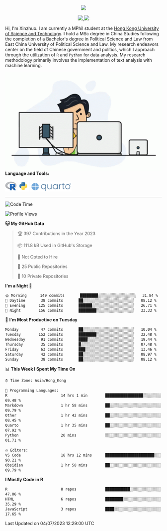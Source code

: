 <div align='center'>
<img src='https://readme-typing-svg.herokuapp.com?font=ubuntu&color=4d3900&center=true&lines=HKUST+Mphil+in+SOSC;Focus+on+China;Code+for+PoliSci'/>
</div>

<p align='center'>
 <a href='https://www.linkedin.com/in/xinzhuo-huang-5161011ba/' target='_blank'>
        <img src='https://img.shields.io/badge/linkedin%20-%230077B5.svg?&style=for-the-badge&logo=linkedin&logoColor=white'/>
    </a>
 <a href='https://twitter.com/HsinchoH' target='_blank'>
        <img src='https://img.shields.io/badge/Twitter-1DA1F2?style=for-the-badge&logo=twitter&logoColor=white'/>
    </a>
    </p>
    
Hi, I'm Xinzhuo. I am currently a MPhil student at the [Hong Kong University of Science and Technology](https://sosc.hkust.edu.hk/node/613). I hold a MSc degree in China Studies following the completion of a Bachelor's degree in Political Science and Law from East China University of Political Science and Law. My research endeavors center on the field of Chinese government and politics, which I approach through the utilization of `R` and `Python` for data analysis. My research methodology primarily involves the implementation of text analysis with machine learning.




<img align='right' src="https://github.com/xinzhuohkust/xinzhuohkust/blob/main/programmer.gif" width="590">



**Language and Tools:**  

<code><img height="36" src="https://raw.githubusercontent.com/github/explore/80688e429a7d4ef2fca1e82350fe8e3517d3494d/topics/r/r.png"></code>
<code><img height="36" src="https://raw.githubusercontent.com/github/explore/80688e429a7d4ef2fca1e82350fe8e3517d3494d/topics/python/python.png"></code>
<code><img height="32" src="https://github.com/quarto-dev/quarto-r/blob/main/man/figures/quarto.png"></code>

---
<!--START_SECTION:waka-->
![Code Time](http://img.shields.io/badge/Code%20Time-678%20hrs%2023%20mins-blue)

![Profile Views](http://img.shields.io/badge/Profile%20Views-4-blue)

**🐱 My GitHub Data** 

> 🏆 397 Contributions in the Year 2023
 > 
> 📦 111.8 kB Used in GitHub's Storage 
 > 
> 🚫 Not Opted to Hire
 > 
> 📜 25 Public Repositories 
 > 
> 🔑 10 Private Repositories  
 > 
**I'm a Night 🦉** 

```text
🌞 Morning      149 commits       ████████░░░░░░░░░░░░░░░░░   31.84 % 
🌆 Daytime       38 commits       ██░░░░░░░░░░░░░░░░░░░░░░░   08.12 % 
🌃 Evening      125 commits       ██████░░░░░░░░░░░░░░░░░░░   26.71 % 
🌙 Night        156 commits       ████████░░░░░░░░░░░░░░░░░   33.33 % 

```
📅 **I'm Most Productive on Tuesday** 

```text
Monday          47 commits       ██░░░░░░░░░░░░░░░░░░░░░░░   10.04 % 
Tuesday        152 commits       ████████░░░░░░░░░░░░░░░░░   32.48 % 
Wednesday       91 commits       ████░░░░░░░░░░░░░░░░░░░░░   19.44 % 
Thursday        35 commits       █░░░░░░░░░░░░░░░░░░░░░░░░   07.48 % 
Friday          63 commits       ███░░░░░░░░░░░░░░░░░░░░░░   13.46 % 
Saturday        42 commits       ██░░░░░░░░░░░░░░░░░░░░░░░   08.97 % 
Sunday          38 commits       ██░░░░░░░░░░░░░░░░░░░░░░░   08.12 % 

```


📊 **This Week I Spent My Time On** 

```text
⌚︎ Time Zone: Asia/Hong_Kong

💬 Programming Languages: 
R                        14 hrs 1 min        █████████████████░░░░░░░░   69.48 % 
Markdown                 1 hr 58 mins        ██░░░░░░░░░░░░░░░░░░░░░░░   09.79 % 
Other                    1 hr 42 mins        ██░░░░░░░░░░░░░░░░░░░░░░░   08.45 % 
Quarto                   1 hr 35 mins        ██░░░░░░░░░░░░░░░░░░░░░░░   07.92 % 
Python                   20 mins             ░░░░░░░░░░░░░░░░░░░░░░░░░   01.71 % 

🔥 Editors: 
VS Code                  18 hrs 12 mins      ██████████████████████░░░   90.21 % 
Obsidian                 1 hr 58 mins        ██░░░░░░░░░░░░░░░░░░░░░░░   09.79 % 

```

**I Mostly Code in R** 

```text
R                        8 repos             ███████████░░░░░░░░░░░░░░   47.06 % 
HTML                     6 repos             ████████░░░░░░░░░░░░░░░░░   35.29 % 
JavaScript               3 repos             ████░░░░░░░░░░░░░░░░░░░░░   17.65 % 

```



 Last Updated on 04/07/2023 12:29:00 UTC
<!--END_SECTION:waka-->
    
    
    
    
    
    
    
    
